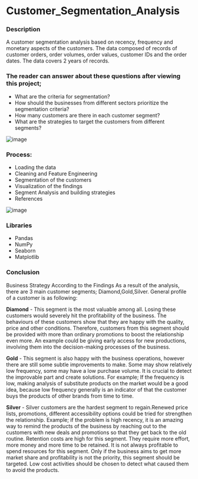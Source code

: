 # Customer_Segmentation_Analysis

### Description

A customer segmentation analysis based on recency, frequency and monetary aspects of the customers. The data composed of records of customer orders, order volumes, order values, customer IDs and the order dates. The data covers 2 years of records.

### The reader can answer about these questions after viewing this project;

- What are the criteria for segmentation?
- How should the businesses from different sectors prioritize the segmentation criteria?
- How many customers are there in each customer segment?
- What are the strategies to target the customers from different segments?


![image](https://user-images.githubusercontent.com/105684729/188859233-750136f2-84a0-44ac-bf04-1dba41c7948b.png)

### Process:
- Loading the data
- Cleaning and Feature Engineering
- Segmentation of the customers
- Visualization of the findings
- Segment Analysis and building strategies 
- References



![image](https://user-images.githubusercontent.com/105684729/198355421-45754cbd-927a-4103-acdd-86001de1bcd6.png)



### Libraries
- Pandas
- NumPy
- Seaborn
- Matplotlib

### Conclusion
Business Strategy According to the Findings
As a result of the analysis, there are 3 main customer segments; Diamond,Gold,Silver. General profile of a customer is as following:

**Diamond** - This segment is the most valuable among all. Losing these customers would severely hit the profitability of the business. The behaviours of these customers show that they are happy with the quality, price and other conditions. Therefore, customers from this segment should be provided with more than ordinary promotions to boost the relationship even more. An example could be giving early access for new productions, involving them into the decision-making processes of the business.

**Gold** - This segment is also happy with the business operations, however there are still some subtle improvements to make. Some may show relatively low frequency, some may have a low purchase volume. It is crucial to detect the improvable part and create solutions. For example; If the frequency is low, making analysis of substitute products on the market would be a good idea, because low frequency generally is an indicator of that the customer buys the products of other brands from time to time.

**Silver** - Silver customers are the hardest segment to regain.Renewed price lists, promotions, different accessibility options could be tried for strengthen the relationship. Example; if the problem is high recency, it is an amazing way to remind the products of the business by reaching out to the customers with new deals and promotions so that they get back to the old routine. Retention costs are high for this segment. They require more effort, more money and more time to be retained. It is not always profitable to spend resources for this segment. Only if the business aims to get more market share and profitability is not the priority, this segment should be targeted. Low cost activities should be chosen to detect what caused them to avoid the products.










